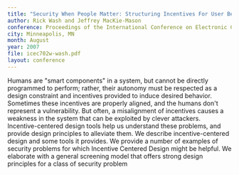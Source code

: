```yaml
---
title: "Security When People Matter: Structuring Incentives For User Behavior"
author: Rick Wash and Jeffrey MacKie-Mason
conference: Proceedings of the International Conference on Electronic Commerce (ICEC)
city: Minneapolis, MN
month: August
year: 2007
file: icec702w-wash.pdf
layout: conference
---
```



Humans are "smart components" in a system, but cannot be directly programmed to perform; rather, their autonomy must be
respected as a design constraint and incentives provided to induce desired behavior. Sometimes these incentives are
properly aligned, and the humans don't represent a vulnerability. But often, a misalignment of incentives causes a
weakness in the system that can be exploited by clever attackers. Incentive-centered design tools help us understand
these problems, and provide design principles to alleviate them. We describe incentive-centered design and some tools it
provides. We provide a number of examples of security problems for which Incentive Centered Design might be helpful. We
elaborate with a general screening model that offers strong design principles for a class of security problem
